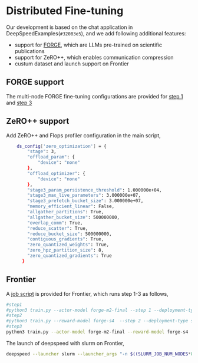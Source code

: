 # Distributed Fine-tuning
Our development is based on the chat application in DeepSpeedExamples(`#32083e5`), and we add following additional features:

- support for [FORGE](https://github.com/at-aaims/forge), which are LLMs pre-trained on scientific publications
- support for ZeRO++, which enables communication compression
- custum dataset and launch support on Frontier 

## FORGE support 
The multi-node FORGE fine-tuning configurations are provided for [step 1](./step1_supervised_finetuning/training_scripts/forge/multi_node) and [step 3](./step3_rlhf_finetuning/training_scripts/forge/multi_node)

## ZeRO++ support
Add ZeRO++ and Flops profiler configuration in the main script, 
```bash
    ds_config['zero_optimization'] = {
        "stage": 3,
        "offload_param": {
            "device": "none"
        },
        "offload_optimizer": {
            "device": "none"
        },
        "stage3_param_persistence_threshold": 1.000000e+04,
        "stage3_max_live_parameters": 3.000000e+07,
        "stage3_prefetch_bucket_size": 3.000000e+07,
        "memory_efficient_linear": False,
        "allgather_partitions": True,
        "allgather_bucket_size": 500000000,
        "overlap_comm": True,
        "reduce_scatter": True,
        "reduce_bucket_size": 500000000,
        "contiguous_gradients": True,
        "zero_quantized_weights": True,
        "zero_hpz_partition_size": 8,
        "zero_quantized_gradients": True 
      }
```

## Frontier
A [job script](./job-zero+.sb) is provided for Frontier, which runs step 1-3 as follows,
```bash
#step1
#python3 train.py --actor-model forge-m2-final --step 1 --deployment-type multi_node
#step2
#python3 train.py --reward-model forge-s4  --step 2 --deployment-type single_node
#step3
python3 train.py --actor-model forge-m2-final --reward-model forge-s4  --step 3 --deployment-type multi_node
```

The launch of deepspeed with slurm on Frontier,
```bash
deepspeed --launcher slurm --launcher_args "-n $((SLURM_JOB_NUM_NODES*8))  --ntasks-per-node=8 -c7 --gpus-per-node=8 --gpu-bind=closest" --force_multi
```
